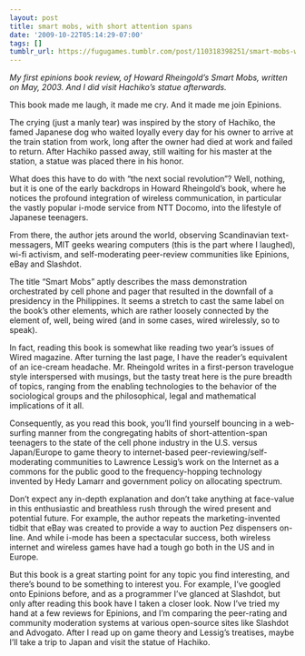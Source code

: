 ```yaml
---
layout: post
title: smart mobs, with short attention spans
date: '2009-10-22T05:14:29-07:00'
tags: []
tumblr_url: https://fugugames.tumblr.com/post/110318398251/smart-mobs-with-short-attention-spans
---
```

_My first epinions book review, of Howard Rheingold’s Smart Mobs, written on May, 2003. And I did visit Hachiko’s statue afterwards._

This book made me laugh, it made me cry. And it made me join Epinions.

The crying (just a manly tear) was inspired by the story of Hachiko, the famed Japanese dog who waited loyally every day for his owner to arrive at the train station from work, long after the owner had died at work and failed to return. After Hachiko passed away, still waiting for his master at the station, a statue was placed there in his honor.

What does this have to do with “the next social revolution”? Well, nothing, but it is one of the early backdrops in Howard Rheingold’s book, where he notices the profound integration of wireless communication, in particular the vastly popular i-mode service from NTT Docomo, into the lifestyle of Japanese teenagers.

From there, the author jets around the world, observing Scandinavian text-messagers, MIT geeks wearing computers (this is the part where I laughed), wi-fi activism, and self-moderating peer-review communities like Epinions, eBay and Slashdot.

The title “Smart Mobs” aptly describes the mass demonstration orchestrated by cell phone and pager that resulted in the downfall of a presidency in the Philippines. It seems a stretch to cast the same label on the book’s other elements, which are rather loosely connected by the element of, well, being wired (and in some cases, wired wirelessly, so to speak).

In fact, reading this book is somewhat like reading two year’s issues of Wired magazine. After turning the last page, I have the reader’s equivalent of an ice-cream headache. Mr. Rheingold writes in a first-person travelogue style interspersed with musings, but the tasty treat here is the pure breadth of topics, ranging from the enabling technologies to the behavior of the sociological groups and the philosophical, legal and mathematical implications of it all.

Consequently, as you read this book, you’ll find yourself bouncing in a web-surfing manner from the congregating habits of short-attention-span teenagers to the state of the cell phone industry in the U.S. versus Japan/Europe to game theory to internet-based peer-reviewing/self-moderating communities to Lawrence Lessig’s work on the Internet as a commons for the public good to the frequency-hopping technology invented by Hedy Lamarr and government policy on allocating spectrum.

Don’t expect any in-depth explanation and don’t take anything at face-value in this enthusiastic and breathless rush through the wired present and potential future. For example, the author repeats the marketing-invented tidbit that eBay was created to provide a way to auction Pez dispensers on-line. And while i-mode has been a spectacular success, both wireless internet and wireless games have had a tough go both in the US and in Europe.

But this book is a great starting point for any topic you find interesting, and there’s bound to be something to interest you. For example, I’ve googled onto Epinions before, and as a programmer I’ve glanced at Slashdot, but only after reading this book have I taken a closer look. Now I’ve tried my hand at a few reviews for Epinions, and I’m comparing the peer-rating and community moderation systems at various open-source sites like Slashdot and Advogato. After I read up on game theory and Lessig’s treatises, maybe I’ll take a trip to Japan and visit the statue of Hachiko.

